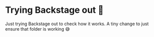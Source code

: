 # Trying Backstage out 🐉
Just trying Backstage out to check how it works.
A tiny change to just ensure that folder is working 😅